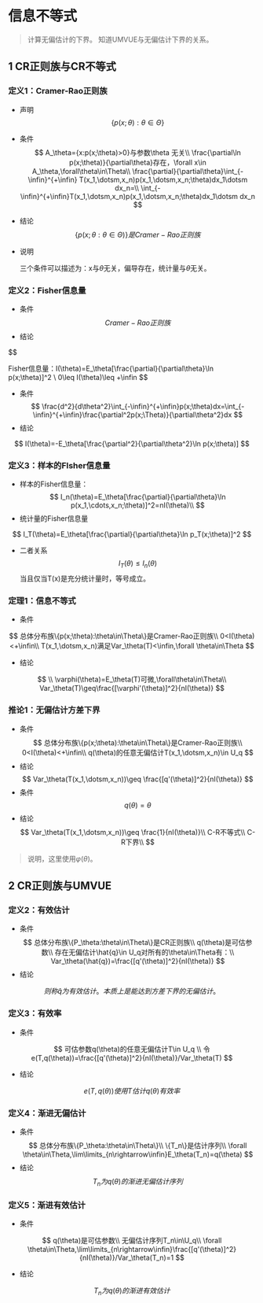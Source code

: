 # 信息不等式

> 计算无偏估计的下界。
> 知道UMVUE与无偏估计下界的关系。

## 1 CR正则族与CR不等式

### 定义1：Cramer-Rao正则族

* 声明
$$
\{p(x;\theta):\theta\in\Theta\}
$$

* 条件
$$
A_\theta={x:p(x;\theta)>0}与参数\theta 无关\\
\frac{\partial\ln p(x;\theta)}{\partial\theta}存在，\forall x\in A_\theta,\forall\theta\in\Theta\\
\frac{\partial}{\partial\theta}\int_{-\infin}^{+\infin} T(x_1,\dotsm,x_n)p(x_1,\dotsm,x_n;\theta)dx_1\dotsm dx_n=\\ \int_{-\infin}^{+\infin}T(x_1,\dotsm,x_n)p(x_1,\dotsm,x_n;\theta)dx_1\dotsm dx_n
$$
* 结论
$$
\{p(x;\theta:\theta\in\Theta)\}是Cramer-Rao正则族
$$
* 说明

    三个条件可以描述为：x与$\theta$无关，偏导存在，统计量与$\theta$无关。

### 定义2：Fisher信息量
* 条件
$$
Cramer-Rao正则族
$$
* 结论

$$

Fisher信息量：I(\theta)=E_\theta[\frac{\partial}{\partial\theta}\ln p(x;\theta)]^2 \\
0\leq I(\theta)\leq +\infin
$$

* 条件
$$
\frac{d^2}{d\theta^2}\int_{-\infin}^{+\infin}p(x;\theta)dx=\int_{-\infin}^{+\infin}\frac{\partial^2p(x;\Theta)}{\partial\theta^2}dx
$$
* 结论

$$
I(\theta)=-E_\theta[\frac{\partial^2}{\partial\theta^2}\ln p(x;\theta)]
$$

### 定义3：样本的FIsher信息量
* 样本的Fisher信息量：
$$
I_n(\theta)=E_\theta[\frac{\partial}{\partial\theta}\ln p(x_1,\cdots,x_n;\theta)]^2=nI(\theta)\\
$$
* 统计量的Fisher信息量

$$
I_T(\theta)=E_\theta[\frac{\partial}{\partial\theta}\ln p_T(x;\theta)]^2
$$

* 二者关系
$$
I_T(\theta)\leq I_n(\theta)
$$
当且仅当T(x)是充分统计量时，等号成立。

### 定理1：信息不等式

* 条件

$$
总体分布族\{p(x;\theta):\theta\in\Theta\}是Cramer-Rao正则族\\
0<I(\theta)<+\infin\\
T(x_1,\dotsm,x_n)满足Var_\theta(T)<\infin,\forall \theta\in\Theta 
$$


* 结论

$$
\\
\varphi(\theta)=E_\theta(T)可微,\forall\theta\in\Theta\\
Var_\theta(T)\geq\frac{[\varphi'(\theta)]^2}{nI(\theta)}
$$

### 推论1：无偏估计方差下界
* 条件
$$
总体分布族\{p(x;\theta):\theta\in\Theta\}是Cramer-Rao正则族\\
0<I(\theta)<+\infin\\
q(\theta)的任意无偏估计T(x_1,\dotsm,x_n)\in U_q
$$
* 结论
$$
Var_\theta(T(x_1,\dotsm,x_n))\geq \frac{[q'(\theta)]^2}{nI(\theta)}
$$
* 条件
$$
q(\theta)=\theta
$$
* 结论
$$
Var_\theta(T(x_1,\dotsm,x_n))\geq \frac{1}{nI(\theta)}\\
C-R不等式\\
C-R下界\\
$$
> 说明，这里使用$\varphi(\theta)$。


## 2 CR正则族与UMVUE

### 定义2：有效估计
* 条件
$$
总体分布族\{P_\theta:\theta\in\Theta\}是CR正则族\\
q(\theta)是可估参数\\
存在无偏估计\hat{q}\in U_q对所有的\theta\in\Theta有：\\
Var_\theta(\hat{q})=\frac{[q'(\theta)]^2}{nI(\theta)}
$$
* 结论

$$
则称\hat{q}为有效估计。本质上是能达到方差下界的无偏估计。
$$

### 定义3：有效率
* 条件

$$
可估参数q(\theta)的任意无偏估计T\in U_q \\
令e(T,q(\theta))=\frac{[q'(\theta)]^2}{nI(\theta)}/Var_\theta(T)
$$
* 结论

$$
e(T,q(\theta))使用T估计q(\theta)有效率
$$

### 定义4：渐进无偏估计

* 条件
$$
总体分布族\{P_\theta:\theta\in\Theta\}\\
\{T_n\}是估计序列\\
\forall \theta\in\Theta,\lim\limits_{n\rightarrow\infin}E_\theta(T_n)=q(\theta)
$$
* 结论
$$
T_n为q(\theta)的渐进无偏估计序列
$$

### 定义5：渐进有效估计
* 条件

$$
q(\theta)是可估参数\\
无偏估计序列T_n\in\U_q\\
\forall \theta\in\Theta,\lim\limits_{n\rightarrow\infin}\frac{[q'(\theta)]^2}{nI(\theta)}/Var_\theta(T_n)=1
$$
* 结论

$$
T_n为q(\theta)的渐进有效估计
$$